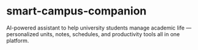 # smart-campus-companion
AI-powered assistant to help university students manage academic life — personalized units, notes, schedules, and productivity tools all in one platform.
